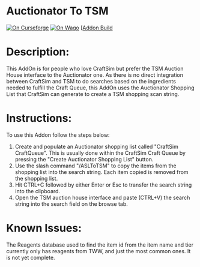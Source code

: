 # Auctionator To TSM
[![On Curseforge](https://img.shields.io/badge/download-Curseforge-orange)](https://www.curseforge.com/wow/addons/asltotsm)
[![On Wago](https://img.shields.io/badge/download-Wago-3a3a3a)](https://addons.wago.io/addons/asltotsm/)
[[Addon Build](https://github.com/ChildOf1970/AuctionatorToTSM/actions/workflows/build.yml/badge.svg)

# Description:
This AddOn is for people who love CraftSim but prefer the TSM Auction House interface to the Auctionator one.  As there is no direct integration between CraftSim and TSM to do searches based on the ingredients needed to fulfill the Craft Queue, this AddOn uses the Auctionator Shopping List that CraftSim can generate to create a TSM shopping scan string.

# Instructions:
To use this Addon follow the steps below:

1. Create and populate an Auctionator shopping list called "CraftSim CraftQueue".  This is usually done within the CraftSim Craft Queue by pressing the "Create Auctionator Shopping List" button.
2. Use the slash command "/ASLToTSM" to copy the items from the shopping list into the search string. Each item copied is removed from the shopping list.
3. Hit CTRL+C followed by either Enter or Esc to transfer the search string into the clipboard.
4. Open the TSM auction house interface and paste (CTRL+V) the search string into the search field on the browse tab.

# Known Issues:
The Reagents database used to find the item id from the item name and tier currently only has reagents from TWW, and just the most common ones.  It is not yet complete.
